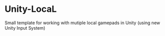 # Unity-LocaL
Small template for working with mutiple local gamepads in Unity (using new Unity Input System)

